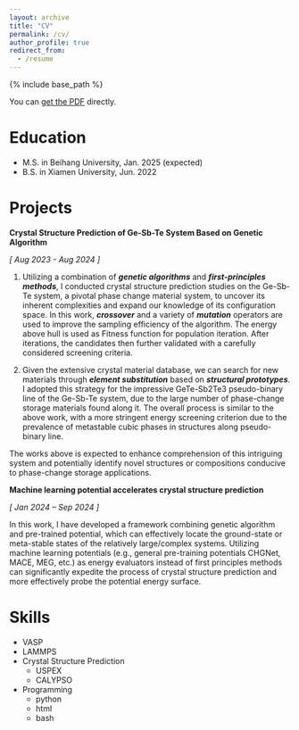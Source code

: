 ```yaml
---
layout: archive
title: "CV"
permalink: /cv/
author_profile: true
redirect_from:
  - /resume
---
```


{% include base_path %}

You can [get the PDF](../files/Curriculum_Vitae.pdf) directly.

Education
======

- M.S. in Beihang University, Jan. 2025 (expected)
- B.S. in Xiamen University, Jun. 2022

Projects
=====

**Crystal Structure Prediction of Ge-Sb-Te System Based on Genetic Algorithm**

*[ Aug 2023 - Aug 2024 ]*

1. Utilizing a combination of ***genetic algorithms*** and ***first-principles methods***, I conducted crystal structure prediction studies on the Ge-Sb-Te system, a pivotal phase change material system, to uncover its inherent complexities and expand our knowledge of its configuration space. In this work, ***crossover*** and a variety of ***mutation*** operators are used to improve the sampling efficiency of the algorithm. The energy above hull is used as Fitness function for population iteration. After iterations, the candidates then further validated with a carefully considered screening criteria.

2. Given the extensive crystal material database, we can search for new materials through ***element substitution*** based on ***structural prototypes***. I adopted this strategy for the impressive GeTe-Sb2Te3 pseudo-binary line of the Ge-Sb-Te system, due to the large number of phase-change storage materials found along it. The overall process is similar to the above work, with a more stringent energy screening criterion due to the prevalence of metastable cubic phases in structures along pseudo-binary line.

The works above is expected to enhance comprehension of this intriguing system and potentially identify novel structures or compositions conducive to phase-change storage applications.

**Machine learning potential accelerates crystal structure prediction**

*[ Jan 2024 – Sep 2024 ]*

In this work, I have developed a framework combining genetic algorithm and pre-trained potential, which can effectively locate the ground-state or meta-stable states of the relatively large/complex systems. Utilizing machine learning potentials (e.g., general pre-training potentials CHGNet, MACE, MEG, etc.) as energy evaluators instead of first principles methods can significantly expedite the process of crystal structure prediction and more effectively probe the potential energy surface.

Skills
======

- VASP
- LAMMPS
- Crystal Structure Prediction
  - USPEX
  - CALYPSO
- Programming
  - python
  - html
  - bash